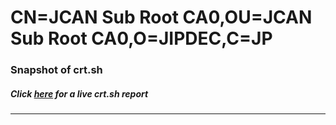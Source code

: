 # CN=JCAN Sub Root CA0,OU=JCAN Sub Root CA0,O=JIPDEC,C=JP
### Snapshot of crt.sh
##### Click [here](https://crt.sh/?q=Serial_0400000000012BCE3291CD) for a live crt.sh report

---
